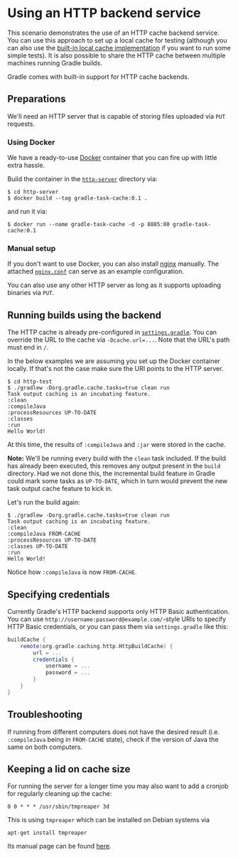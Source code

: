 # Using an HTTP backend service

This scenario demonstrates the use of an HTTP cache backend service. You can use this approach to set up a local cache for testing (although you can also use the [built-in local cache implementation](../01-simple-local-caching) if you want to run some simple tests). It is also possible to share the HTTP cache between multiple machines running Gradle builds.

Gradle comes with built-in support for HTTP cache backends.

## Preparations

We'll need an HTTP server that is capable of storing files uploaded via `PUT` requests.

### Using Docker

We have a ready-to-use [Docker](https://www.docker.com) container that you can fire up with little extra hassle.

Build the container in the [`http-server`](http-server) directory via:

	$ cd http-server
    $ docker build --tag gradle-task-cache:0.1 .

and run it via:

	$ docker run --name gradle-task-cache -d -p 8885:80 gradle-task-cache:0.1

### Manual setup

If you don't want to use Docker, you can also install [nginx](https://www.nginx.com) manually. The attached [`nginx.conf`](http-server/nginx.conf) can serve as an example configuration.

You can also use any other HTTP server as long as it supports uploading binaries via `PUT`.

## Running builds using the backend

The HTTP cache is already pre-configured in [`settings.gradle`](http-test/settings.gradle). You can override the URL to the cache via `-Dcache.url=...`. Note that the URL's path must end in `/`.

In the below examples we are assuming you set up the Docker container locally. If that's not the case make sure the URI points to the HTTP server.

```text
$ cd http-test
$ ./gradlew -Dorg.gradle.cache.tasks=true clean run
Task output caching is an incubating feature.
:clean
:compileJava
:processResources UP-TO-DATE
:classes
:run
Hello World!
```

At this time, the results of `:compileJava` and `:jar` were stored in the cache.

**Note:** We'll be running every build with the `clean` task included. If the build has already been executed, this removes any output present in the `build` directory. Had we not done this, the incremental build feature in Gradle could mark some tasks as `UP-TO-DATE`, which in turn would prevent the new task output cache feature to kick in.

Let's run the build again:

```text
$ ./gradlew -Dorg.gradle.cache.tasks=true clean run
Task output caching is an incubating feature.
:clean
:compileJava FROM-CACHE
:processResources UP-TO-DATE
:classes UP-TO-DATE
:run
Hello World!
```

Notice how `:compileJava` is now `FROM-CACHE`.

## Specifying credentials

Currently Gradle's HTTP backend supports only HTTP Basic authentication. You can use `http://username:password@example.com/`-style URIs to specify HTTP Basic credentials, or you can pass them via `settings.gradle` like this:

```groovy
buildCache {
	remote(org.gradle.caching.http.HttpBuildCache) {
		url = ...
		credentials {
			username = ...
			password = ...
		}
	}
}
```


## Troubleshooting

If running from different computers does not have the desired result (i.e. `:compileJava` being in `FROM-CACHE` state), check if the version of Java the same on both computers.

## Keeping a lid on cache size

For running the server for a longer time you may also want to add a cronjob for regularly cleaning up the cache:

```text
0 0 * * * /usr/sbin/tmpreaper 3d
```

This is using `tmpreaper` which can be installed on Debian systems via

```text
apt-get install tmpreaper
```

Its manual page can be found [here](http://manpages.ubuntu.com/manpages/xenial/man8/tmpreaper.8.html).
